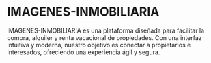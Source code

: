 # IMAGENES-INMOBILIARIA
IMAGENES-INMOBILIARIA es una plataforma diseñada para facilitar la compra, alquiler y renta vacacional de propiedades. Con una interfaz intuitiva y moderna, nuestro objetivo es conectar a propietarios e interesados, ofreciendo una experiencia ágil y segura.

